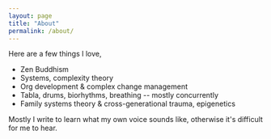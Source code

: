 ```yaml
---
layout: page
title: "About"
permalink: /about/
---
```


Here are a few things I love,

- Zen Buddhism
- Systems, complexity theory
- Org development & complex change management
- Tabla, drums, biorhythms, breathing -- mostly concurrently
- Family systems theory & cross-generational trauma, epigenetics

Mostly I write to learn what my own voice sounds like, otherwise it's difficult for me to hear.
